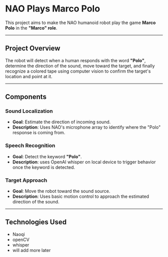 #  NAO Plays Marco Polo

This project aims to make the NAO humanoid robot play the game **Marco Polo** in the **"Marco" role**.

---

## Project Overview

The robot will detect when a human responds with the word **"Polo"**, determine the direction of the sound, move toward the target, and finally recognize a colored tape using computer vision to confirm the target's location and point at it.

---

##  Components

###  Sound Localization
- **Goal**: Estimate the direction of incoming sound.
- **Description**: Uses NAO's microphone array to identify where the "Polo" response is coming from.

###  Speech Recognition
- **Goal**: Detect the keyword **"Polo"**.
- **Description**: uses OpenAI whisper on local device  to trigger behavior once the keyword is detected.

###  Target Approach
- **Goal**: Move the robot toward the sound source.
- **Description**: Uses basic motion control to approach the estimated direction of the sound.

---

##  Technologies Used

- Naoqi
- openCV
- whisper
- will add more later


